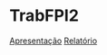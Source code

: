 # TrabFPI2
[Apresentação](https://docs.google.com/presentation/d/1hJnbkfW6XgiY_J3ExRzecVbAJUnYGRqHyZaS5ahq0BA/edit?usp=sharing)
[Relatório](https://docs.google.com/document/d/1xM4tbwysjNwhGHL2X4Uawg2LhqU5M2z2bFyA92eCy5Q/edit?usp=sharing)
